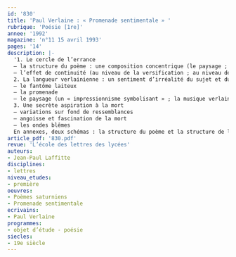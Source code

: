 ```yaml
---
id: '830'
title: 'Paul Verlaine : « Promenade sentimentale » '
rubrique: 'Poésie [1re]'
annee: '1992'
magazine: 'n°11 15 avril 1993'
pages: '14'
description: |-
  '1. Le cercle de l’errance
  – la structure du poème : une composition concentrique (le paysage ; la promenade ; l’hallucination du fantôme)
  – l’effet de continuité (au niveau de la versification ; au niveau de la syntaxe ; au niveau grammatical)
  2. La langueur verlainienne : un sentiment d’irréalité du sujet et du monde
  – le fantôme laiteux
  – la promenade
  – le paysage (un « impressionnisme symbolisant » ; la musique verlainienne)
  3. Une secrète aspiration à la mort
  – variations sur fond de ressemblances
  – angoisse et fascination de la mort
  – les ondes blêmes
  En annexes, deux schémas : la structure du poème et la structure de la partie centrale du poème.'
article_pdf: '830.pdf'
revue: 'L’école des lettres des lycées'
auteurs:
- Jean-Paul Laffitte
disciplines:
- lettres
niveau_etudes:
- première
oeuvres:
- Poèmes saturniens
- Promenade sentimentale
ecrivains:
- Paul Verlaine
programmes:
- objet d’étude - poésie
siecles:
- 19e siècle
---
```

